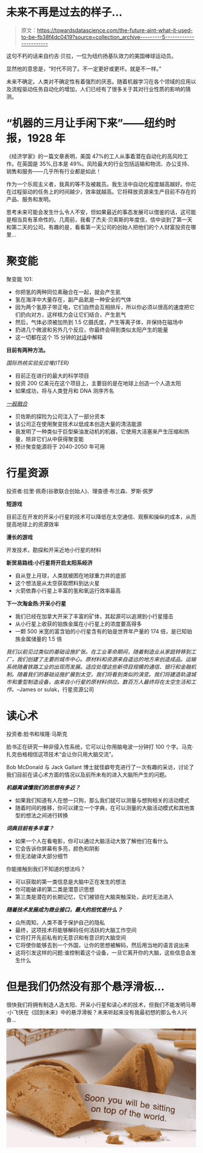 # 未来不再是过去的样子…

> 原文：<https://towardsdatascience.com/the-future-aint-what-it-used-to-be-fb38f4dc0419?source=collection_archive---------5----------------------->

这句不朽的话来自约吉·贝拉，一位为纽约扬基队效力的美国棒球运动员。

显然他的意思是，“时代不同了。不一定更好或更坏。就是不一样。”

未来不确定。人类对不确定性有着强烈的厌恶。随着机器学习在各个领域的应用以及流程驱动任务自动化的增加，人们已经有了很多关于其对行业性质的影响的猜测。

# “机器的三月让手闲下来”——纽约时报，1928 年

《经济学家》的一篇文章表明，美国 47%的工人从事着潜在自动化的高风险工作。在英国是 35%,日本是 49%。风险最大的行业包括运输和物流、办公支持、销售和服务——几乎所有行业都是如此！

作为一个乐观主义者，我真的等不及被裁员。我生活中自动化程度越高越好。你花在过程驱动的任务上的时间越少，效率就越高。它将释放资源来生产目前不存在的产品、服务和发明。

思考未来可能会发生什么令人不安，但如果最近的事态发展可以借鉴的话，这可能是相当具有革命性的。几周前，我看了杰夫·贝索斯的年度信，信中谈到了第一天和第二天的公司。有趣的是，看看第一天公司的创始人把他们的个人财富投资在哪里…

# 聚变能

聚变能 101:

*   你把氢的两种同位素融合在一起，就会产生氦
*   氢在海洋中大量存在，副产品氦是一种安全的气体
*   因为两个氢原子带正电，它们自然会互相排斥，所以你必须以很高的速度把它们扔向对方，这样核力会让它们结合，产生氦气
*   然后，气体必须被加热到 1.5 亿摄氏度，产生等离子体，并保持在磁场中
*   扔进几个微波和另外几个反应，你最终会得到类似太阳产生的能量
*   这一切都在这个 15 分钟的[对话](http://www.cbc.ca/radio/popup/audio/listen.html?autoPlay=true&mediaIds=932214851980)中解释

**目前有两种方法。**

*国际热核实验反应堆(ITER)*

*   目前正在进行的最大的科学项目
*   投资 200 亿美元在这个项目上，主要目的是在地球上创造一个人造太阳
*   如果成功，将与人类登月和 DNA 测序齐名

[*一般融合*](http://generalfusion.com/)

*   贝佐斯的探险为公司注入了一部分资本
*   该公司正在使用聚变技术以低成本创造大量的清洁能源
*   我发明了一种类似于巨型柴油发动机的机器，它使用大活塞来产生压缩和热量，除非它们从中获得聚变能
*   预计聚变能源将于 2040-2050 年可用

# 行星资源

投资者:拉里·佩奇(谷歌联合创始人)、理查德·布兰森、罗斯·佩罗

**短游戏**

目前正在开发的开采小行星的技术可以降低在太空通信、观察和操纵的成本，从而提高地球上的资源效率

**漫长的游戏**

开发技术，勘探和开采近地小行星的材料

**新贸易路线:小行星将开启太阳系经济**

*   自从登上月球，人类就被困在地球重力井的底部
*   这个想法是从太空获取燃料到达火星
*   火箭依靠小行星上丰富的氢和氧运行效率最高

**下一次淘金热:开采小行星**

*   我们已经在加拿大开采了丰富的矿体，其起源可以追溯到小行星撞击
*   从小行星上收获的铂族金属在小行星上的浓度要高得多
*   一颗 500 米宽的富含铂的小行星含有的铂是世界年产量的 174 倍，是已知铂族金属储量的 1.5 倍

*我们以前见过类似的基础设施扩张。在工业革命期间，随着制造业从家庭转移到工厂，我们创建了主要的城市中心。原材料和资源来自遥远的地方来创造成品。运输系统随着铁路工业的出现而发展。适应处理这些新项目规模的通信、银行和金融机制。随着我们的基础设施扩展到太空，我们将看到类似的演变。我们将建造轨道城市和重型制造设备，由来自小行星的原材料供应。数百万人最终将在太空生活和工作。*–James or sulak，行星资源公司

# 读心术

投资者:脸书和埃隆·马斯克

脸书正在研究一种非侵入性系统，它可以让你用脑电波一分钟打 100 个字。马克·扎克伯格相信这项技术“会让你只用大脑交流”。

Bob McDonald 与 Jack Gallant 博士就怪癖夸克进行了一次有趣的采访，讨论了我们目前在读心术方面的情况以及前所未有的进入大脑所产生的问题。

***机器离读懂我们的思想有多近？***

*   如果我们知道有人在想一只狗，那么我们就可以测量与想狗相关的活动模式
*   随着时间的推移，你可以建立一个字典，在可以测量的大脑活动模式和其他类型的想法之间进行转换

***词典目前有多丰富？***

*   如果一个人在看电影，你可以通过大脑活动大致了解他们在看什么
*   它会告诉你屏幕有多亮，颜色和阴影
*   但无法破译大部分细节

你能接触到我们不知道的想法吗？

*   可以获取的第一类信息是大脑中正在发生的想法
*   你可能破译的第二类是潜意识思想
*   第三类是潜在的长期记忆，它们被锁在大脑突触深处，此时无法进入

***随着技术发展成为商业接口，最大的担忧是什么？***

*   众所周知，人类不善于保护自己的隐私
*   最终，这项技术将能够解码任何活跃的大脑工作空间
*   它将打开先前私有的无意识和有意识的大脑空间
*   它将使你能够去到一个外国，让你的思想被解码，然后用当地的语言说出来
*   这将引发这样的问题:谁控制着这个设备，一旦它离开你的大脑，这些信息会发生什么

# 但是我们仍然没有那个悬浮滑板…

很快我们将拥有制造人造太阳、开采小行星和读心术的技术，但我们不能发明马蒂·小飞侠在《回到未来》中的悬浮滑板？未来听起来没有我最初想的那么令人兴奋…

![](img/46c7fd61d23774770400938fffcb9289.png)